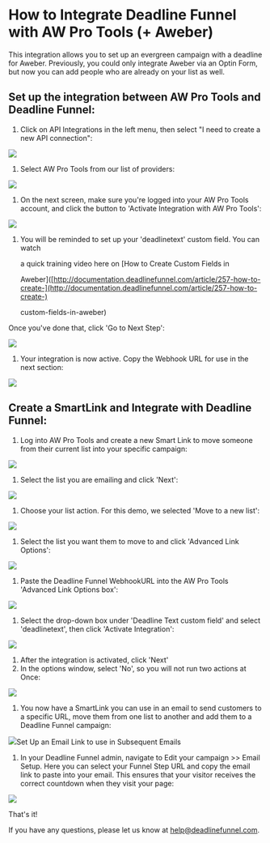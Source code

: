 # How to Integrate Deadline Funnel with AW Pro Tools \(+ Aweber\)

This integration allows you to set up an evergreen campaign with a deadline for Aweber. Previously, you could only integrate Aweber via an Optin Form, but now you can add people who are already on your list as well.

## Set up the integration between AW Pro Tools and Deadline Funnel:

1. Click on API Integrations in the left menu, then select "I need to create a new API connection": 

![](https://d33v4339jhl8k0.cloudfront.net/docs/assets/53974d6ce4b0c76107b109d1/images/5a7a28332c7d3a4a4198deb9/file-%20DXIo6jHBOq.png)

1. Select AW Pro Tools from our list of providers: 

![](https://d33v4339jhl8k0.cloudfront.net/docs/assets/53974d6ce4b0c76107b109d1/images/5aa94bc92c7d3a2c498307af/file-%20VJpL79ccTp.png)

1. On the next screen, make sure you're logged into your AW Pro Tools account, and click the button to 'Activate Integration with AW Pro Tools': 

![](https://d33v4339jhl8k0.cloudfront.net/docs/assets/53974d6ce4b0c76107b109d1/images/5aa94de404286330cc3851ca/file-%20qscN750Qcd.png)

1. You will be reminded to set up your 'deadlinetext' custom field. You can watch

   a quick training video here on  \[How to Create Custom Fields in

   Aweber\]\([http://documentation.deadlinefunnel.com/article/257-how-to-create-](http://documentation.deadlinefunnel.com/article/257-how-to-create-)

   custom-fields-in-aweber\)

Once you've done that, click 'Go to Next Step':

![](https://d33v4339jhl8k0.cloudfront.net/docs/assets/53974d6ce4b0c76107b109d1/images/5aa950b22c7d3a2c49830811/file-%20aYSLT7DzmK.png)

1. Your integration is now active. Copy the Webhook URL for use in the next section: 

![](https://d33v4339jhl8k0.cloudfront.net/docs/assets/53974d6ce4b0c76107b109d1/images/5aa951bb04286330cc385215/file-%20Ne3xSgxPGF.png)

## Create a SmartLink and Integrate with Deadline Funnel:

1. Log into AW Pro Tools and create a new Smart Link to move someone from their current list into your specific campaign: 

![](https://d33v4339jhl8k0.cloudfront.net/docs/assets/53974d6ce4b0c76107b109d1/images/57769a3a903360258a10dd4d/file-8UeMPI39Qr.png)

1. Select the list you are emailing and click 'Next': 

![](https://d33v4339jhl8k0.cloudfront.net/docs/assets/53974d6ce4b0c76107b109d1/images/57769a7f903360258a10dd4e/file-7tTrx4sgkn.png)

1. Choose your list action. For this demo, we selected 'Move to a new list': 

![](https://d33v4339jhl8k0.cloudfront.net/docs/assets/53974d6ce4b0c76107b109d1/images/57769bc9903360258a10dd5a/file-%20eBM18efWmb.png)

1. Select the list you want them to move to and click 'Advanced Link Options': 

![](https://d33v4339jhl8k0.cloudfront.net/docs/assets/53974d6ce4b0c76107b109d1/images/57769c36c6979166bd819c77/file-c8CjV3PYVY.png)

1. Paste the Deadline Funnel WebhookURL into the AW Pro Tools 'Advanced Link Options box': 

![](https://d33v4339jhl8k0.cloudfront.net/docs/assets/53974d6ce4b0c76107b109d1/images/57d2e4cf9033602da7bdca96/file-%20hEdN7EeOOH.png)

1. Select the drop-down box under 'Deadline Text custom field' and select 'deadlinetext', then click 'Activate Integration': 

![](https://d33v4339jhl8k0.cloudfront.net/docs/assets/53974d6ce4b0c76107b109d1/images/57769d24903360258a10dd64/file-%20OaZZpZLY5G.png)

1. After the integration is activated, click 'Next'
2. In the options window, select 'No', so you will not run two actions at Once:

![](https://d33v4339jhl8k0.cloudfront.net/docs/assets/53974d6ce4b0c76107b109d1/images/57769de8903360258a10dd6b/file-69C5mekELf.png)

1. You now have a SmartLink you can use in an email to send customers to a specific URL, move them from one list to another and add them to a Deadline Funnel campaign: 

![](https://d33v4339jhl8k0.cloudfront.net/docs/assets/53974d6ce4b0c76107b109d1/images/57769e31903360258a10dd6e/file-%20lfLkIpXUzC.png)Set Up an Email Link to use in Subsequent Emails

1. In your Deadline Funnel admin, navigate to Edit your campaign &gt;&gt; Email Setup. Here you can select your Funnel Step URL and copy the email link to paste into your email. This ensures that your visitor receives the correct countdown when they visit your page: 

![](https://d33v4339jhl8k0.cloudfront.net/docs/assets/53974d6ce4b0c76107b109d1/images/5aa9531f2c7d3a2c49830830/file-%20OHinWscfTW.png)

That's it!

If you have any questions, please let us know at [help@deadlinefunnel.com](mailto:mailto:help@deadlinefunnel.com).

